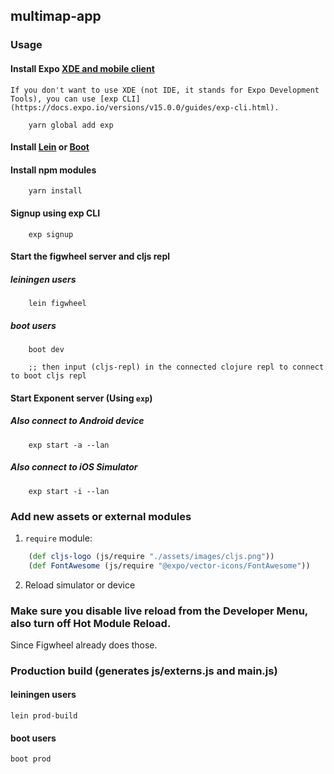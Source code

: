 ## multimap-app

### Usage

#### Install Expo [XDE and mobile client](https://docs.expo.io/versions/v15.0.0/introduction/installation.html)
    If you don't want to use XDE (not IDE, it stands for Expo Development Tools), you can use [exp CLI](https://docs.expo.io/versions/v15.0.0/guides/exp-cli.html).

``` shell
    yarn global add exp
```

#### Install [Lein](http://leiningen.org/#install) or [Boot](https://github.com/boot-clj/boot)

#### Install npm modules

``` shell
    yarn install
```

#### Signup using exp CLI

``` shell
    exp signup
```

#### Start the figwheel server and cljs repl

##### leiningen users
``` shell
    lein figwheel
```

##### boot users
``` shell
    boot dev

    ;; then input (cljs-repl) in the connected clojure repl to connect to boot cljs repl
```

#### Start Exponent server (Using `exp`)

##### Also connect to Android device

``` shell
    exp start -a --lan
```

##### Also connect to iOS Simulator

``` shell
    exp start -i --lan
```

### Add new assets or external modules
1. `require` module:

``` clj
    (def cljs-logo (js/require "./assets/images/cljs.png"))
    (def FontAwesome (js/require "@expo/vector-icons/FontAwesome"))
```
2. Reload simulator or device

### Make sure you disable live reload from the Developer Menu, also turn off Hot Module Reload.
Since Figwheel already does those.

### Production build (generates js/externs.js and main.js)

#### leiningen users
``` shell
lein prod-build
```

#### boot users
``` shell
boot prod
```
